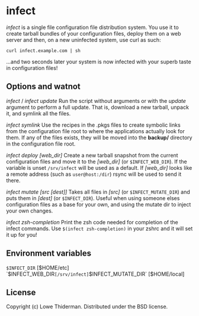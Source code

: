 infect
======

*infect* is a single file configuration file distribution system.  You use it to
create tarball bundles of your configuration files, deploy them on a web server
and then, on a new uninfected system, use curl as such:

    curl infect.example.com | sh

...and two seconds later your system is now infected with your superb taste in
configuration files!

Options and watnot
------------------

*infect* / *infect update*
Run the script without arguments or with the *update* argument to perform a full
update. That is, download a new tarball, unpack it, and symlink all the files.

*infect symlink*
Use the recipes in the .pkgs files to create symbolic links from the
configuration file root to where the applications actually look for them. If any
of the files exists, they will be moved into the **backup/** directory in the
configuration file root.

*infect deploy [web_dir]*
Create a new tarball snapshot from the current configuration files and move it
to the *[web_dir]* (or `$INFECT_WEB_DIR`). If the variable is unset
`/srv/infect` will be used as a default. If *[web_dir]* looks like
a remote address (such as `user@host:/dir`) rsync will be used to send it there.

*infect mutate [src [dest]]*
Takes all files in *[src]* (or `$INFECT_MUTATE_DIR`) and puts them in
*[dest]* (or `$INFECT_DIR`). Useful when using someone elses configuration files
as a base for your own, and using the mutate dir to inject your own changes.

*infect zsh-completion*
Print the zsh code needed for completion of the infect commands. Use
`$(infect zsh-completion)` in your zshrc and it will set it up for you!

Environment variables
---------------------

`$INFECT_DIR` [$HOME/etc]
`$INFECT_WEB_DIR` [/srv/infect]
`$INFECT_MUTATE_DIR` [$HOME/local]

License
-------

Copyright (c) Lowe Thiderman.  Distributed under the BSD license.
